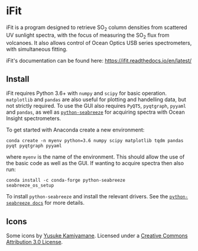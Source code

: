 # iFit

iFit is a program designed to retrieve SO<sub>2</sub> column densities from scattered UV sunlight spectra, with the focus of measuring the SO<sub>2</sub> flux from volcanoes. It also allows control of Ocean Optics USB series spectrometers, with simultaneous fitting.

iFit's documentation can be found here: https://ifit.readthedocs.io/en/latest/

## Install

iFit requires Python 3.6+ with `numpy` and `scipy` for basic operation. `matplotlib` and `pandas` are also useful for plotting and handelling data, but not strictly required. To use the GUI also requires `PyQT5`, `pyqtgraph`, `pyyaml` and `pandas`, as well as [`python-seabreeze`](https://github.com/ap--/python-seabreeze) for acquiring spectra with Ocean Insight spectrometers.

To get started with Anaconda create a new environment:

```conda create -n myenv python=3.6 numpy scipy matplotlib tqdm pandas pyqt pyqtgraph pyyaml```

where `myenv` is the name of the environment. This should allow the use of the basic code as well as the GUI. If wanting to acquire spectra then also run:

```
conda install -c conda-forge python-seabreeze
seabreeze_os_setup
```

To install `python-seabreeze` and install the relevant drivers. See the [`python-seabreeze docs`](https://python-seabreeze.readthedocs.io/en/latest/) for more details.

## Icons

Some icons by [Yusuke Kamiyamane](https://p.yusukekamiyamane.com/). Licensed under a [Creative Commons Attribution 3.0 License](https://creativecommons.org/licenses/by/3.0/).
